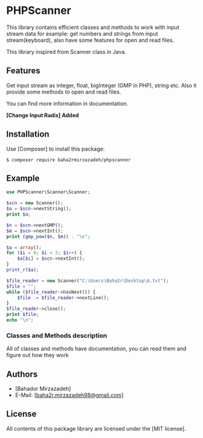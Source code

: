PHPScanner
==========
This library contains efficient classes and methods to work with input stream data for example: get numbers and 
strings from input stream(keyboard), also have some features for open and read files.

This library inspired from Scanner class in Java.

Features
--------
Get input stream as integer, float, bigInteger (GMP in PHP), string etc.
Also it provide some methods to open and read files.

You can find more information in documentation.

**[Change Input Radix] Added**

Installation
------------
Use [Composer] to install this package:

```
$ composer require baha2rmirzazadeh/phpscanner
```

Example
-------

```php
use PHPScanner\Scanner\Scanner;

$scn = new Scanner();
$a = $scn->nextString();
print $a;

$n = $scn->nextGMP();
$m = $scn->nextInt();
print (gmp_pow($n, $m)) . "\n";

$a = array();
for ($i = 0; $i < 3; $i++) {
    $a[$i] = $scn->nextInt();
}
print_r($a);

$file_reader = new Scanner("C:\Users\Baha2r\Desktop\A.txt");
$file = "";
while ($file_reader->hasNext()) {
    $file .= $file_reader->nextLine();
}
$file_reader->close();
print $file;
echo "\n";
```

### Classes and Methods description
All of classes and methods have documentation, you can read them and figure out how they work

Authors
-------

* [Bahador Mirzazadeh]
* E-Mail: [baha2r.mirzazadeh98@gmail.com]

License
-------

All contents of this package library are licensed under the [MIT license].   